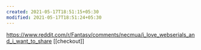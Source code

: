 ```yaml
---
created: 2021-05-17T18:51:15+05:30
modified: 2021-05-17T18:51:24+05:30
---
```


https://www.reddit.com/r/Fantasy/comments/necmua/i_love_webserials_and_i_want_to_share
[[checkout]]